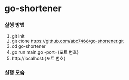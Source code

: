 # go-shortener

### 실행 방법
1. git init
2. git clone https://github.com/abc7468/go-shortener.git
3. cd go-shortener
4. go run main.go -port={포트 번호}
5. http://localhost:{포트 번호}

### 실행 모습
